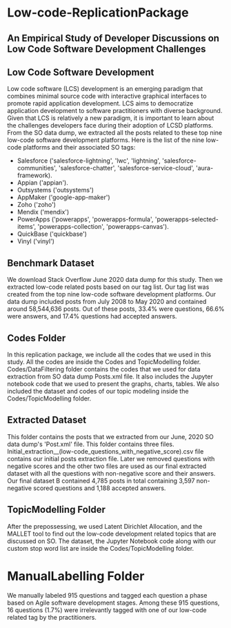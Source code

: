 # Low-code-ReplicationPackage
## An Empirical Study of Developer Discussions on Low Code Software Development Challenges

## Low Code Software Development
Low code software (LCS) development is an emerging paradigm that combines minimal source code with interactive graphical interfaces to promote rapid application development. LCS aims to democratize application development to software practitioners with diverse background. Given that LCS is relatively a new paradigm, it is important to learn about the challenges developers face during their adoption of LCSD platforms. 
From the SO data dump, we extracted all the posts related to these top nine low-code software development platforms. Here is the list of the nine low-code platforms and their associated SO tags:

* Salesforce ('salesforce-lightning', 'lwc', 'lightning', 'salesforce-communities', 'salesforce-chatter', 'salesforce-service-cloud', 'aura-framework).
* Appian ('appian').
* Outsystems ('outsystems')
* AppMaker ('google-app-maker')
* Zoho ('zoho')
* Mendix ('mendix')
* PowerApps ('powerapps', 'powerapps-formula', 'powerapps-selected-items', 'powerapps-collection', 'powerapps-canvas').
* QuickBase ('quickbase')
* Vinyl ('vinyl')


## Benchmark Dataset
We download Stack Overflow June 2020 data dump for this study. Then we extracted low-code related posts based on our tag list. Our tag list was created from the top nine low-code software development platforms. Our data dump included posts from July 2008 to May 2020 and contained around 58,544,636 posts. Out of these posts, 33.4% were questions, 66.6% were answers, and 17.4% questions had accepted answers.



## Codes Folder
In this replication package, we include all the codes that we used in this study. All the codes are inside the Codes and TopicModelling folder. Codes/DataFiltering folder contains the codes that we used for data extraction from SO data dump Posts.xml file. It also includes the Jupyter notebook code that we used to present the graphs, charts, tables. We also included the dataset and codes of our topic modeling inside the Codes/TopicModelling folder.

## Extracted Dataset
This folder contains the posts that we extracted from our June, 2020 SO data dump's 'Post.xml' file. This folder contains three files. Initial_extraction__(low-code_questions_with_negative_score).csv file contains our initial posts extraction file. Later we removed questions with negative scores and the other two files are used as our final extracted dataset with all the questions with non-negative score and their answers. Our final dataset B contained  4,785 posts in total containing 3,597 non-negative scored questions and 1,188 accepted answers. 

## TopicModelling Folder
After the prepossessing, we used Latent Dirichlet Allocation, and the MALLET tool to find out the low-code development related topics that are discussed on SO. The dataset, the Jupyter Notebook code along with our custom stop word list are inside the Codes/TopicModelling folder.


# ManualLabelling Folder
We manually labeled 915 questions and tagged each question a phase based on Agile software development stages. Among these 915 questions, 16 questions (1.7%) were irrelevantly tagged with one of our low-code related tag by the practitioners. 
